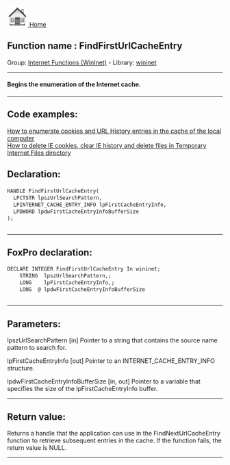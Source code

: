 [<img src="../../images/home.png"> Home ](https://github.com/VFPX/Win32API)  

## Function name : FindFirstUrlCacheEntry
Group: [Internet Functions (WinInet)](../../functions_group.md#Internet_Functions_(WinInet))  -  Library: [wininet](../../../libraries.md#wininet)  
***  


#### Begins the enumeration of the Internet cache.
***  


## Code examples:
[How to enumerate cookies and URL History entries in the cache of the local computer](../../samples/sample_350.md)  
[How to delete IE cookies, clear IE history and delete files in Temporary Internet Files directory](../../samples/sample_471.md)  

## Declaration:
```foxpro  
HANDLE FindFirstUrlCacheEntry(
  LPCTSTR lpszUrlSearchPattern,
  LPINTERNET_CACHE_ENTRY_INFO lpFirstCacheEntryInfo,
  LPDWORD lpdwFirstCacheEntryInfoBufferSize
);
  
```  
***  


## FoxPro declaration:
```foxpro  
DECLARE INTEGER FindFirstUrlCacheEntry In wininet;
	STRING  lpszUrlSearchPattern,;
	LONG    lpFirstCacheEntryInfo,;
	LONG  @ lpdwFirstCacheEntryInfoBufferSize
  
```  
***  


## Parameters:
lpszUrlSearchPattern 
[in] Pointer to a string that contains the source name pattern to search for.

lpFirstCacheEntryInfo 
[out] Pointer to an INTERNET_CACHE_ENTRY_INFO structure. 

lpdwFirstCacheEntryInfoBufferSize 
[in, out] Pointer to a variable that specifies the size of the lpFirstCacheEntryInfo buffer.  
***  


## Return value:
Returns a handle that the application can use in the FindNextUrlCacheEntry function to retrieve subsequent entries in the cache. If the function fails, the return value is NULL.  
***  


